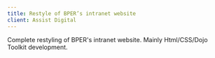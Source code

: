 ```yaml
---
title: Restyle of BPER’s intranet website
client: Assist Digital
---
```


Complete restyling of BPER's intranet website. Mainly Html/CSS/Dojo Toolkit development.
